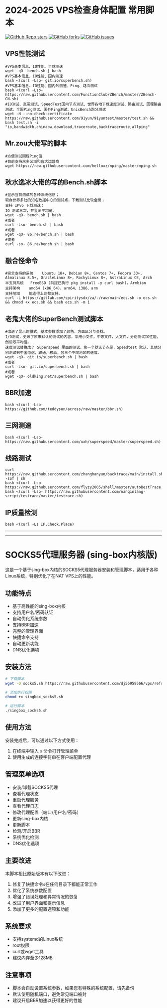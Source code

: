 # 2024-2025 VPS检查身体配置 常用脚本
<a href="https://github.com/adysec/script/stargazers"><img alt="GitHub Repo stars" src="https://img.shields.io/github/stars/adysec/script?color=yellow&logo=riseup&logoColor=yellow&style=flat-square"></a>
<a href="https://github.com/adysec/script/network/members"><img alt="GitHub forks" src="https://img.shields.io/github/forks/adysec/script?color=orange&style=flat-square"></a>
<a href="https://github.com/adysec/script/issues"><img alt="GitHub issues" src="https://img.shields.io/github/issues/adysec/script?color=red&style=flat-square"></a>

## VPS性能测试

```
#VPS基本信息、IO性能、全球测速
wget -qO- bench.sh | bash
#VPS基本信息、IO性能、国内测速
bash <(curl -Lso- git.io/superbench.sh)
#VPS基本信息、IO性能、国内外测速、Ping、路由测试
bash <(curl -Lso- https://raw.githubusercontent.com/FunctionClub/ZBench/master/ZBench-CN.sh)
#IO测试、宽带测试、SpeedTest国内节点测试、世界各地下载速度测试、路由测试、回程路由测试、全国Ping测试、国外Ping测试、UnixBench跑分测试
wget -N --no-check-certificate https://raw.githubusercontent.com/91yun/91yuntest/master/test.sh && bash test.sh -i "io,bandwidth,chinabw,download,traceroute,backtraceroute,allping"
```
## Mr.zou大佬写的脚本

```
#方便测试回程Ping值
#目前支持众多区域和各大运营商
wget https://raw.githubusercontent.com/helloxz/mping/master/mping.sh
```
## 秋水逸冰大佬的写的Bench.sh脚本
 
```
#显示当前测试的各种系统信息；
取自世界多处的知名数据中心的测试点，下载测试比较全面；
支持 IPv6 下载测速；
IO 测试三次，并显示平均值。
wget -qO- bench.sh | bash
#或者
curl -Lso- bench.sh | bash
#或者
wget -qO- 86.re/bench.sh | bash
#或者
curl -so- 86.re/bench.sh | bash
```
## 融合怪命令
```
#完全支持的系统	Ubuntu 18+, Debian 8+, Centos 7+, Fedora 33+, Almalinux 8.5+, OracleLinux 8+, RockyLinux 8+, AstraLinux CE, Arch
半支持系统	FreeBSD (前提已执行 pkg install -y curl bash)，Armbian
支持架构	amd64 (x86_64)、arm64、i386、arm
支持地域	能连得上网都支持。
curl -L https://gitlab.com/spiritysdx/za/-/raw/main/ecs.sh -o ecs.sh && chmod +x ecs.sh && bash ecs.sh -m 1
```
## 老鬼大佬的SuperBench测试脚本
```
#改进了显示的模式，基本参数添加了颜色，方面区分与查找。
I/O测试，更改了原来默认的测试的内容，采用小文件，中等文件，大文件，分别测试IO性能，然后取平均值。
速度测试替换成了 Superspeed 里面的测试，第一个默认节点是，Speedtest 默认，其他分别测试到中国电信，联通，移动，各三个不同地区的速度。
wget -qO- git.io/superbench.sh | bash 
#或者
curl -Lso- git.io/superbench.sh | bash
#或者
wget -qO- oldking.net/superbench.sh | bash
```
## BBR加速

```
bash <(curl -Lso- https://github.com/teddysun/across/raw/master/bbr.sh)
```

## 三网测速

```
bash <(curl -Lso- https://raw.githubusercontent.com/uxh/superspeed/master/superspeed.sh)
```

## 线路测试

```
curl https://raw.githubusercontent.com/zhanghanyun/backtrace/main/install.sh -sSf | sh
bash <(curl -Lso- https://raw.githubusercontent.com/flyzy2005/shell/master/autoBestTrace.sh)
bash <(curl -Lso- https://raw.githubusercontent.com/nanqinlang-script/testrace/master/testrace.sh)
```

## IP质量检测

```
bash <(curl -Ls IP.Check.Place)
```

--------------------------------------------------------------------------------------------------------------
--------------------------------------------------------------------------------------------------------------

# SOCKS5代理服务器 (sing-box内核版)

这是一个基于sing-box内核的SOCKS5代理服务器安装和管理脚本，适用于各种Linux系统，特别优化了在NAT VPS上的性能。

## 功能特点

- 基于高性能的sing-box内核
- 支持用户名/密码认证
- 自动优化系统参数
- 支持BBR加速
- 完整的管理界面
- 快捷命令支持
- 自动更新功能
- DNS优化选项

## 安装方法

```bash
# 下载脚本
wget -O socks5.sh https://raw.githubusercontent.com/dj56959566/vps/refs/heads/main/s5

# 添加执行权限
chmod +x singbox_socks5.sh

# 运行脚本
./singbox_socks5.sh
```

## 使用方法

安装完成后，可以通过以下方式使用：

1. 在终端中输入 `s` 命令打开管理菜单
2. 使用生成的连接字符串在客户端配置代理

## 管理菜单选项

- 安装/卸载SOCKS5代理
- 查看代理状态
- 重启代理服务
- 查看代理日志
- 修改代理配置（端口/用户名/密码）
- 更新sing-box内核
- 更新脚本
- 检测/开启BBR
- 系统优化检测
- DNS优化选项

## 主要改进

本脚本相比原始版本有以下改进：

1. 修复了快捷命令`s`在任何目录下都能正常工作
2. 优化了系统参数配置
3. 增强了错误处理和异常情况的恢复
4. 改进了用户界面和提示信息
5. 添加了更多的配置选项和功能

## 系统要求

- 支持systemd的Linux系统
- root权限
- curl或wget工具
- 建议内存至少128MB

## 注意事项

- 脚本会自动设置系统参数，如果您有特殊的系统配置，请先备份
- 默认使用随机端口，避免常见端口被封
- 建议开启BBR加速以获得更好的性能



